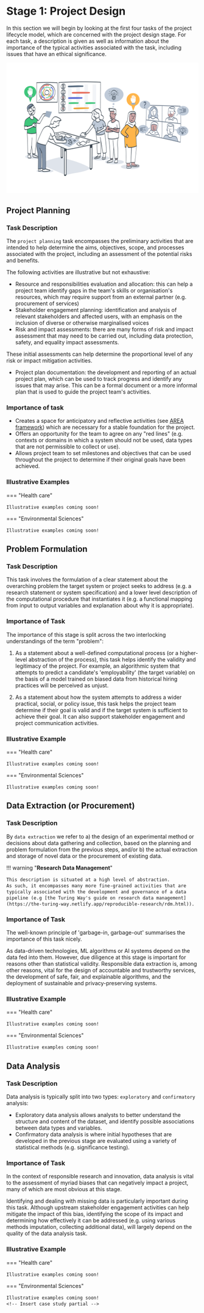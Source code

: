 # Stage 1: Project Design

In this section we will begin by looking at the first four tasks of the project lifecycle model, which are concerned with the project design stage.
For each task, a description is given as well as information about the importance of the typical activities associated with the task, including issues that have an ethical significance.

![An illustration of the first over-arching task of the project lifecycle model: project design](https://raw.githubusercontent.com/alan-turing-institute/turing-commons/main/docs/assets/images/illustrations/project-design.png)

## Project Planning
 <!-- Add project planning image to repo and paste here--> 
### Task Description
The `project planning` task encompasses the preliminary activities that are intended to help determine the aims, objectives, scope, and processes associated with the project, including an assessment of the potential risks and benefits.

The following activities are illustrative but not exhaustive:

- Resource and responsibilities evaluation and allocation: this can help a project team identify gaps in the team's skills or organisation's resources, which may require support from an external partner (e.g. procurement of services)
- Stakeholder engagement planning: identification and analysis of relevant stakeholders and affected users, with an emphasis on the inclusion of diverse or otherwise marginalised voices
- Risk and impact assessments: there are many forms of risk and impact assessment that may need to be carried out, including data protection, safety, and equality impact assessments.

These initial assessments can help determine the proportional level of any risk or impact mitigation activities.

- Project plan documentation: the development and reporting of an actual project plan, which can be used to track progress and identify any issues that may arise.
This can be a formal document or a more informal plan that is used to guide the project team's activities.
    
### Importance of task

- Creates a space for anticipatory and reflective activities (see [AREA framework](rri-100-3.md)) which are necessary for a stable foundation for the project.
- Offers an opportunity for the team to agree on any "red lines" (e.g. contexts or domains in which a system should not be used, data types that are not permissible to collect or use).
- Allows project team to set milestones and objectives that can be used throughout the project to determine if their original goals have been achieved.

### Illustrative Examples
=== "Health care"

    Illustrative examples coming soon!

=== "Environmental Sciences"

    Illustrative examples coming soon!
<!-- Insert case study partial -->

## Problem Formulation
 <!-- Add problem formulation image to repo and paste here--> 
### Task Description

This task involves the formulation of a clear statement about the overarching problem the target system or project seeks to address (e.g. a research statement or system specification) and a lower level description of the computational procedure that instantiates it (e.g. a functional mapping from input to output variables and explanation about why it is appropriate).


### Importance of Task

The importance of this stage is split across the two interlocking understandings of the term "problem":

1) As a statement about a well-defined computational process (or a higher-level abstraction of the process), this task helps identify the validity and legitimacy of the project. 
For example, an algorithmic system that attempts to predict a candidate's 'employability' (the target variable) on the basis of a model trained on biased data from historical hiring practices will be perceived as unjust.

2) As a statement about how the system attempts to address a wider practical, social, or policy issue, this task helps the project team determine if their goal is valid and if the target system is sufficient to achieve their goal. 
It can also support stakeholder engagement and project communication activities.

### Illustrative Example
=== "Health care"

    Illustrative examples coming soon!

=== "Environmental Sciences"

    Illustrative examples coming soon!
<!-- Insert case study partial -->

## Data Extraction (or Procurement)
 <!-- Add data extraction image to repo and paste here--> 
### Task Description

By `data extraction` we refer to a) the design of an experimental method or decisions about data gathering and collection, based on the planning and problem formulation from the previous steps, and/or b) the actual extraction and storage of novel data or the procurement of existing data.

!!! warning "**Research Data Management**"

    This description is situated at a high level of abstraction. 
    As such, it encompasses many more fine-grained activities that are typically associated with the development and governance of a data pipeline (e.g [the Turing Way's guide on research data management](https://the-turing-way.netlify.app/reproducible-research/rdm.html)).

### Importance of Task

The well-known principle of 'garbage-in, garbage-out' summarises the importance of this task nicely.

As data-driven technologies, ML algorithms or AI systems depend on the data fed into them. 
However, due diligence at this stage is important for reasons other than statistical validity. 
Responsible data extraction is, among other reasons, vital for the design of accountable and trustworthy services, the development of safe, fair, and explainable algorithms, and the deployment of sustainable and privacy-preserving systems.

### Illustrative Example
=== "Health care"

    Illustrative examples coming soon!

=== "Environmental Sciences"

    Illustrative examples coming soon!

<!-- Insert case study partial -->

## Data Analysis
 <!-- Add data analysis image to repo and paste here--> 
 
### Task Description

Data analysis is typically split into two types: `exploratory` and `confirmatory` analysis:
    
- Exploratory data analysis allows analysts to better understand the structure and content of the dataset, and identify possible associations between data types and variables.
- Confirmatory data analysis is where initial hypotheses that are developed in the previous stage are evaluated using a variety of statistical methods (e.g. significance testing).

### Importance of Task

In the context of responsible research and innovation, data analysis is vital to the assessment of myriad biases that can negatively impact a project, many of which are most obvious at this stage.
    

Identifying and dealing with missing data is particularly important during this task. 
Although upstream stakeholder engagement activities can help mitigate the impact of this bias, identifying the scope of its impact and determining how effectively it can be addressed (e.g. using various methods imputation, collecting additional data), will largely depend on the quality of the data analysis task.

<!--Add biases file when ready      -->
### Illustrative Example
=== "Health care"

    Illustrative examples coming soon!

=== "Environmental Sciences"

    Illustrative examples coming soon!
    <!-- Insert case study partial -->
